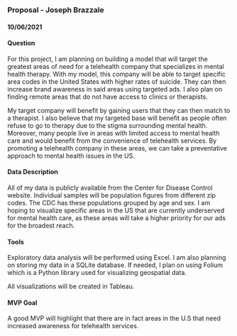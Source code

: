 ### Proposal - Joseph Brazzale  
#### 10/06/2021

#### Question
For this project, I am planning on building a model that will target the greatest areas of need for a telehealth company that specializes in mental health therapy. With my model, this company will be able to target specific area codes in the United States with higher rates of suicide. They can then increase brand awareness in said areas using targeted ads. I also plan on finding remote areas that do not have access to clinics or therapists.

My target company will benefit by gaining users that they can then match to a therapist. I also believe that my targeted base will benefit as people often refuse to go to therapy due to the stigma surrounding mental health. Moreover, many people live in areas with limited access to mental health care and would benefit from the convenience of telehealth services. By promoting a telehealth company in these areas, we can take a preventative approach to mental health issues in the US.


#### Data Description
All of my data is publicly available from the Center for Disease Control website. Individual samples will be population figures from different zip codes. The CDC has these populations grouped by age and sex. I am hoping to visualize specific areas in the US that are currently underserved for mental health care, as these areas will take a higher priority for our ads for the broadest reach.


#### Tools
Exploratory data analysis will be performed using Excel. I am also planning on storing my data in a SQLite database. If needed, I plan on using Folium which is a Python library used for visualizing geospatial data.

All visualizations will be created in Tableau.


#### MVP Goal
A good MVP will highlight that there are in fact areas in the U.S that need increased awareness for telehealth services.

